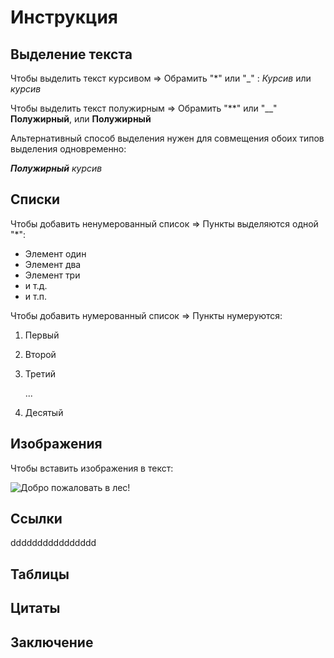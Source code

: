 # Инструкция

## Выделение текста
Чтобы выделить текст курсивом => Обрамить "*" или "_" :  _Курсив_ или *курсив*

Чтобы выделить текст полужирным => Обрамить "**" или "__"
**Полужирный**, или __Полужирный__

Альтернативный способ выделения нужен для совмещения обоих типов выделения одновременно:

*__Полужирный__ курсив*

## Списки

Чтобы добавить ненумерованный список => Пункты выделяются одной "*":
* Элемент один
* Элемент два
* Элемент три
* и т.д.
* и т.п.

Чтобы добавить нумерованный список => Пункты нумеруются:
1. Первый
2. Второй
3. Третий

   ... 

10. Десятый

## Изображения

Чтобы вставить изображения в текст:

![Добро пожаловать в лес!](Path.jpg)

## Ссылки
dddddddddddddddd
## Таблицы

## Цитаты

## Заключение